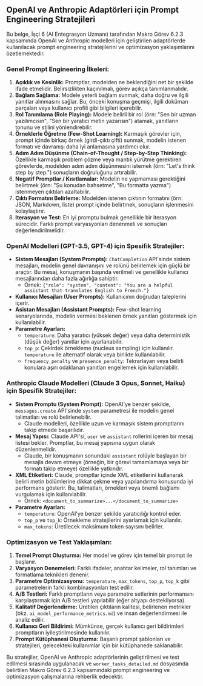 ## OpenAI ve Anthropic Adaptörleri için Prompt Engineering Stratejileri

Bu belge, İşçi 6 (AI Entegrasyon Uzmanı) tarafından Makro Görev 6.2.3 kapsamında OpenAI ve Anthropic modelleri için geliştirilen adaptörlerde kullanılacak prompt engineering stratejilerini ve optimizasyon yaklaşımlarını özetlemektedir.

### Genel Prompt Engineering İlkeleri:

1.  **Açıklık ve Kesinlik:** Promptlar, modelden ne beklendiğini net bir şekilde ifade etmelidir. Belirsizlikten kaçınılmalı, görev açıkça tanımlanmalıdır.
2.  **Bağlam Sağlama:** Modele yeterli bağlam sunmak, daha doğru ve ilgili yanıtlar alınmasını sağlar. Bu, önceki konuşma geçmişi, ilgili doküman parçaları veya kullanıcı profili gibi bilgileri içerebilir.
3.  **Rol Tanımlama (Role Playing):** Modele belirli bir rol (örn: "Sen bir uzman yazılımcısın", "Sen bir yaratıcı metin yazarısın") atamak, yanıtların tonunu ve stilini yönlendirebilir.
4.  **Örneklerle Öğretme (Few-Shot Learning):** Karmaşık görevler için, prompt içinde birkaç örnek (girdi-çıktı çifti) sunmak, modelin istenen formatı ve davranışı daha iyi anlamasına yardımcı olur.
5.  **Adım Adım Düşünme (Chain-of-Thought / Step-by-Step Thinking):** Özellikle karmaşık problem çözme veya mantık yürütme gerektiren görevlerde, modelden adım adım düşünmesini istemek (örn: "Let's think step by step.") sonuçların doğruluğunu artırabilir.
6.  **Negatif Promptlar / Kısıtlamalar:** Modelin ne yapmaması gerektiğini belirtmek (örn: "Şu konudan bahsetme", "Bu formatta yazma") istenmeyen çıktıları azaltabilir.
7.  **Çıktı Formatını Belirleme:** Modelden istenen çıktının formatını (örn: JSON, Markdown, liste) prompt içinde belirtmek, sonuçların işlenmesini kolaylaştırır.
8.  **Iterasyon ve Test:** En iyi promptu bulmak genellikle bir iterasyon sürecidir. Farklı prompt varyasyonları denenmeli ve sonuçları değerlendirilmelidir.

### OpenAI Modelleri (GPT-3.5, GPT-4) için Spesifik Stratejiler:

*   **Sistem Mesajları (System Prompts):** `ChatCompletion` API'sinde sistem mesajları, modelin genel davranışını ve rolünü belirlemek için güçlü bir araçtır. Bu mesaj, konuşmanın başında verilmeli ve genellikle kullanıcı mesajlarından daha fazla ağırlığa sahiptir.
    *   Örnek: `{"role": "system", "content": "You are a helpful assistant that translates English to French."}`
*   **Kullanıcı Mesajları (User Prompts):** Kullanıcının doğrudan taleplerini içerir.
*   **Asistan Mesajları (Assistant Prompts):** Few-shot learning senaryolarında, modelin vermesi beklenen örnek yanıtları göstermek için kullanılabilir.
*   **Parametre Ayarları:**
    *   `temperature`: Daha yaratıcı (yüksek değer) veya daha deterministik (düşük değer) yanıtlar için ayarlanabilir.
    *   `top_p`: Çekirdek örnekleme (nucleus sampling) için kullanılır. `temperature` ile alternatif olarak veya birlikte kullanılabilir.
    *   `frequency_penalty` ve `presence_penalty`: Tekrarlayan veya belirli konulara aşırı odaklanan yanıtları engellemek için kullanılabilir.

### Anthropic Claude Modelleri (Claude 3 Opus, Sonnet, Haiku) için Spesifik Stratejiler:

*   **Sistem Promptu (System Prompt):** OpenAI'ye benzer şekilde, `messages.create` API'sinde `system` parametresi ile modelin genel talimatları ve rolü belirlenebilir.
    *   Claude modelleri, özellikle uzun ve karmaşık sistem promptlarını takip etmede başarılıdır.
*   **Mesaj Yapısı:** Claude API'si, `user` ve `assistant` rollerini içeren bir mesaj listesi bekler. Promptlar, bu mesaj yapısına uygun olarak düzenlenmelidir.
    *   Claude, bir konuşmanın sonundaki `assistant` rolüyle başlayan bir mesajla devam etmeye (örneğin, bir görevi tamamlamaya veya bir formatı takip etmeye) özellikle yatkındır.
*   **XML Etiketleri:** Claude, promptlar içinde XML etiketlerini kullanarak belirli metin bölümlerine dikkat çekme veya yapılandırma konusunda iyi performans gösterir. Bu, talimatları, örnekleri veya önemli bağlamı vurgulamak için kullanılabilir.
    *   Örnek: `<document_to_summarize>...</document_to_summarize>`
*   **Parametre Ayarları:**
    *   `temperature`: OpenAI'ye benzer şekilde yaratıcılığı kontrol eder.
    *   `top_p` ve `top_k`: Örnekleme stratejilerini ayarlamak için kullanılır.
    *   `max_tokens`: Üretilecek maksimum token sayısını belirler.

### Optimizasyon ve Test Yaklaşımları:

1.  **Temel Prompt Oluşturma:** Her model ve görev için temel bir prompt ile başlanır.
2.  **Varyasyon Denemeleri:** Farklı ifadeler, anahtar kelimeler, rol tanımları ve formatlama teknikleri denenir.
3.  **Parametre Optimizasyonu:** `temperature`, `max_tokens`, `top_p`, `top_k` gibi parametrelerin farklı kombinasyonları test edilir.
4.  **A/B Testleri:** Farklı promptların veya parametre setlerinin performansını karşılaştırmak için A/B testleri yapılabilir (eğer altyapı destekliyorsa).
5.  **Kalitatif Değerlendirme:** Üretilen çıktıların kalitesi, belirlenen metrikler (bkz. `ai_model_performance_metrics.md`) ve insan değerlendirmesi ile analiz edilir.
6.  **Kullanıcı Geri Bildirimi:** Mümkünse, gerçek kullanıcı geri bildirimleri promptların iyileştirilmesinde kullanılır.
7.  **Prompt Kütüphanesi Oluşturma:** Başarılı prompt şablonları ve stratejileri, gelecekteki kullanımlar için bir kütüphanede saklanabilir.

Bu stratejiler, OpenAI ve Anthropic adaptörlerinin geliştirilmesi ve test edilmesi sırasında uygulanacak ve `worker_tasks_detailed.md` dosyasında belirtilen Makro Görev 6.2.3 kapsamındaki prompt engineering ve optimizasyon çalışmalarına rehberlik edecektir.
